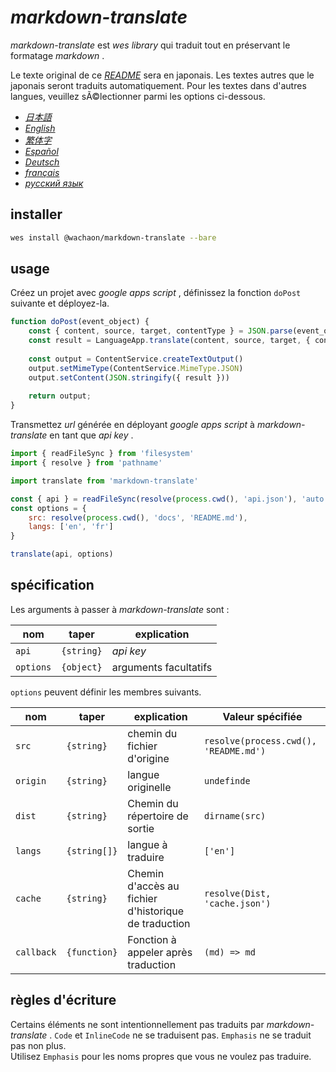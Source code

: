 # *markdown-translate*

*markdown-translate* est *wes library* qui traduit tout en préservant le formatage *markdown* .

Le texte original de ce [*README*](/README.md) sera en japonais. Les textes autres que le japonais seront traduits automatiquement. Pour les textes dans d'autres langues, veuillez sÃ©lectionner parmi les options ci-dessous.

*   [*日本語*](/README.md)
*   [*English*](/docs/README.en.md)
*   [*繁体字*](/docs/README.zh-TW.md)
*   [*Español*](/docs/README.es.md)
*   [*Deutsch*](/docs/README.de.md)
*   [*français*](/docs/README.fr.md)
*   [*русский язык*](/docs/README.ru.md)

## installer

```sh
wes install @wachaon/markdown-translate --bare
```

## usage

Créez un projet avec *google apps script* , définissez la fonction `doPost` suivante et déployez-la.

```javascript
function doPost(event_object) {
    const { content, source, target, contentType } = JSON.parse(event_object.postData.getDataAsString())
    const result = LanguageApp.translate(content, source, target, { contentType })
 
    const output = ContentService.createTextOutput()
    output.setMimeType(ContentService.MimeType.JSON)
    output.setContent(JSON.stringify({ result }))
 
    return output;
}
```

Transmettez *url* générée en déployant *google apps script* à *markdown-translate* en tant que *api key* .

```javascript
import { readFileSync } from 'filesystem'
import { resolve } from 'pathname'

import translate from 'markdown-translate'

const { api } = readFileSync(resolve(process.cwd(), 'api.json'), 'auto')
const options = {
    src: resolve(process.cwd(), 'docs', 'README.md'),
    langs: ['en', 'fr']
}

translate(api, options)
```

## spécification

Les arguments à passer à *markdown-translate* sont :

| nom       | taper      | explication           |
| --------- | ---------- | --------------------- |
| `api`     | `{string}` | *api key*             |
| `options` | `{object}` | arguments facultatifs |

`options` peuvent définir les membres suivants.

| nom        | taper        | explication                                          | Valeur spécifiée                      |
| ---------- | ------------ | ---------------------------------------------------- | ------------------------------------- |
| `src`      | `{string}`   | chemin du fichier d'origine                          | `resolve(process.cwd(), 'README.md')` |
| `origin`   | `{string}`   | langue originelle                                    | `undefinde`                           |
| `dist`     | `{string}`   | Chemin du répertoire de sortie                       | `dirname(src)`                        |
| `langs`    | `{string[]}` | langue à traduire                                    | `['en']`                              |
| `cache`    | `{string}`   | Chemin d'accès au fichier d'historique de traduction | `resolve(Dist, 'cache.json')`         |
| `callback` | `{function}` | Fonction à appeler après traduction                  | `(md) => md`                          |

## règles d'écriture

Certains éléments ne sont intentionnellement pas traduits par *markdown-translate* . `Code` et `InlineCode` ne se traduisent pas. `Emphasis` ne se traduit pas non plus.\
Utilisez `Emphasis` pour les noms propres que vous ne voulez pas traduire.
